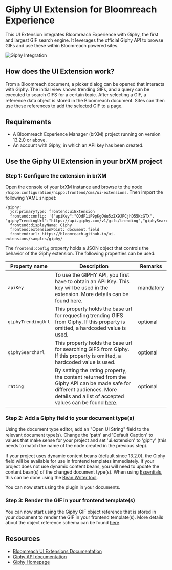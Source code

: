 # Giphy UI Extension for Bloomreach Experience

This UI Extension integrates Bloomreach Experience with Giphy, the first and largest GIF search engine. It leverages the official Giphy API to browse GIFs and use these within Bloomreach powered sites.

![Giphy Integration](giphy.gif)

## How does the UI Extension work?

From a Bloomreach document, a picker dialog can be opened that interacts with Giphy. The initial view shows trending GIFs, and a query can be executed to search GIFS for a certain topic. After selecting a GIF, a reference data object is stored in the Bloomreach document. Sites can then use these references to add the selected GIF to a page.

## Requirements
- A Bloomreach Experience Manager (brXM) project running on version 13.2.0 or above.
- An account with Giphy, in which an API key has been created.

## Use the Giphy UI Extension in your brXM project

### Step 1: Configure the extension in brXM
Open the console of your brXM instance and browse to the node `/hippo:configuration/hippo:frontend/cms/ui-extensions`. Then import the following YAML snippet:

```
/giphy:
  jcr:primaryType: frontend:uiExtension
  frontend:config: '{"apiKey":"QDdF1iP9pKgOWu5z2X9JFCjhD55KcGTX", "giphyTrendingUrl":"https://api.giphy.com/v1/gifs/trending","giphySearchUrl":"https://api.giphy.com/v1/gifs/search","rating":"G"}'
  frontend:displayName: Giphy
  frontend:extensionPoint: document.field
  frontend:url: https://bloomreach.github.io/ui-extensions/samples/giphy/
```

The `frontend:config` property holds a JSON object that controls the behavior of the Giphy extension. The following properties can be used:

| Property name | Description | Remarks |
|---------------|-------------|---------|
| `apiKey` | To use the GIPHY API, you first have to obtain an API Key. This key will be used in the extension. More details can be found [here](https://developers.giphy.com/docs/api/).| mandatory |
| `giphyTrendingUrl` | This property holds the base url for requesting trending GIFS from Giphy. If this property is omitted, a hardcoded value is used. | optional |
| `giphySearchUrl` | This property holds the base url for searching GIFS from Giphy. If this property is omitted, a hardcoded value is used. | optional |
| `rating` | By setting the rating property, the content returned from the Giphy API can be made safe for different audiences. More details and a list of accepted values can be found [here](https://developers.giphy.com/docs/optional-settings#rating). | optional |

### Step 2: Add a Giphy field to your document type(s)

Using the document type editor, add an "Open UI String" field to the relevant document type(s). Change the 'path' and 'Default Caption' to values that make sense for your project and set 'ui.extension' to 'giphy' (this needs to match the name of the node created in the previous step).

If your project uses dynamic content beans (default since 13.2.0), the Giphy field will be available for use in frontend templates immediately. If your project does not use dynamic content beans, you will need to update the content bean(s) of the changed document type(s). When using [Essentials](https://documentation.bloomreach.com/library/setup/introduction.html), this can be done using the [Bean Writer tool](https://documentation.bloomreach.com/library/setup/development-tools.html#beanwriter).

You can now start using the plugin in your documents.

### Step 3: Render the GIF in your frontend template(s)

You can now start using the Giphy GIF object reference that is stored in your document to render the GIF in your frontend template(s). More details about the object reference schema can be found [here](https://developers.giphy.com/docs/api/schema#gif-object).

## Resources
- [Bloomreach UI Extensions Documentation](https://documentation.bloomreach.com/library/concepts/open-ui/introduction.html)
- [Giphy API documentation](https://developers.giphy.com/docs/api#quick-start-guide)
- [Giphy Homepage](https://giphy.com/)
